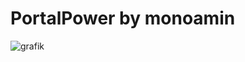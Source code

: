 # PortalPower by monoamin
![grafik](https://github.com/user-attachments/assets/7941f40f-54d4-4092-82ab-47ef6b6bfba8)
